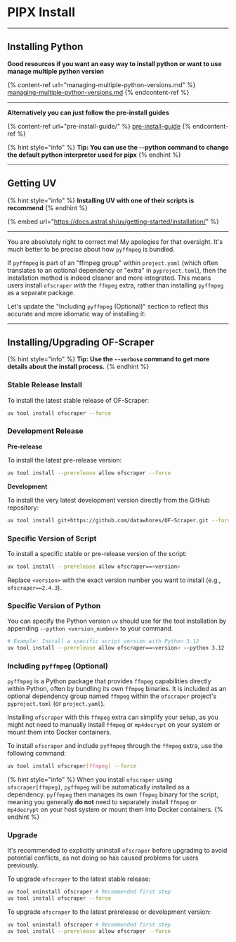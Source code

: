 # PIPX Install

***

## Installing Python

**Good resources if you want an easy way to install python or want to use manage multiple python version**

{% content-ref url="managing-multiple-python-versions.md" %}
[managing-multiple-python-versions.md](managing-multiple-python-versions.md)
{% endcontent-ref %}

***

**Alternatively you can just follow the pre-install guides**

{% content-ref url="pre-install-guide/" %}
[pre-install-guide](pre-install-guide/)
{% endcontent-ref %}

{% hint style="info" %}
**Tip: You can use the --python command to change the default python interpreter used for pipx**
{% endhint %}



***

## Getting UV

{% hint style="info" %}
**Installing UV with one of their scripts is recommend**
{% endhint %}

{% embed url="https://docs.astral.sh/uv/getting-started/installation/" %}

***

You are absolutely right to correct me! My apologies for that oversight. It's much better to be precise about how `pyffmpeg` is bundled.

If `pyffmpeg` is part of an "ffmpeg group" within `project.yaml` (which often translates to an optional dependency or "extra" in `pyproject.toml`), then the installation method is indeed cleaner and more integrated. This means users install `ofscraper` _with_ the `ffmpeg` extra, rather than installing `pyffmpeg` as a separate package.

Let's update the "Including `pyffmpeg` (Optional)" section to reflect this accurate and more idiomatic way of installing it:

***

## Installing/Upgrading OF-Scraper

{% hint style="info" %}
**Tip: Use the `--verbose` command to get more details about the install process.**
{% endhint %}

### **Stable Release Install**

To install the latest stable release of OF-Scraper:

```bash
uv tool install ofscraper --force
```

### Development Release

**Pre-release**

To install the latest pre-release version:

```bash
uv tool install --prerelease allow ofscraper --force
```

**Development**

To install the very latest development version directly from the GitHub repository:

```bash
uv tool install git+https://github.com/datawhores/OF-Scraper.git --force
```

### Specific Version of Script

To install a specific stable or pre-release version of the script:

```bash
uv tool install --prerelease allow ofscraper==<version>
```

Replace `<version>` with the exact version number you want to install (e.g., `ofscraper==2.4.3`).

### Specific Version of Python

You can specify the Python version `uv` should use for the tool installation by appending `--python <version_number>` to your command.

```bash
# Example: Install a specific script version with Python 3.12
uv tool install --prerelease allow ofscraper==<version> --python 3.12
```

### Including `pyffmpeg` (Optional)

`pyffmpeg` is a Python package that provides `ffmpeg` capabilities directly within Python, often by bundling its own `ffmpeg` binaries. It is included as an optional dependency group named `ffmpeg` within the `ofscraper` project's `pyproject.toml` (or `project.yaml`).

Installing `ofscraper` with this `ffmpeg` extra can simplify your setup, as you might not need to manually install `ffmpeg` or `mp4decrypt` on your system or mount them into Docker containers.

To install `ofscraper` and include `pyffmpeg` through the `ffmpeg` extra, use the following command:

```bash
uv tool install ofscraper[ffmpeg] --force
```

{% hint style="info" %}
When you install `ofscraper` using `ofscraper[ffmpeg]`, `pyffmpeg` will be automatically installed as a dependency. `pyffmpeg` then manages its own `ffmpeg` binary for the script, meaning you generally **do not** need to separately install `ffmpeg` or `mp4decrypt` on your host system or mount them into Docker containers.
{% endhint %}

### Upgrade

It's recommended to explicitly uninstall `ofscraper` before upgrading to avoid potential conflicts, as not doing so has caused problems for users previously.

To upgrade `ofscraper` to the latest stable release:

```bash
uv tool uninstall ofscraper # Recommended first step
uv tool install ofscraper --force
```

To upgrade `ofscraper` to the latest prerelease or development version:

```bash
uv tool uninstall ofscraper # Recommended first step
uv tool install --prerelease allow ofscraper --force
```
